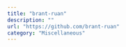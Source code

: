 ```yaml
---
title: "brant-ruan"
description: ""
url: "https://github.com/brant-ruan"
category: "Miscellaneous"
---
```


